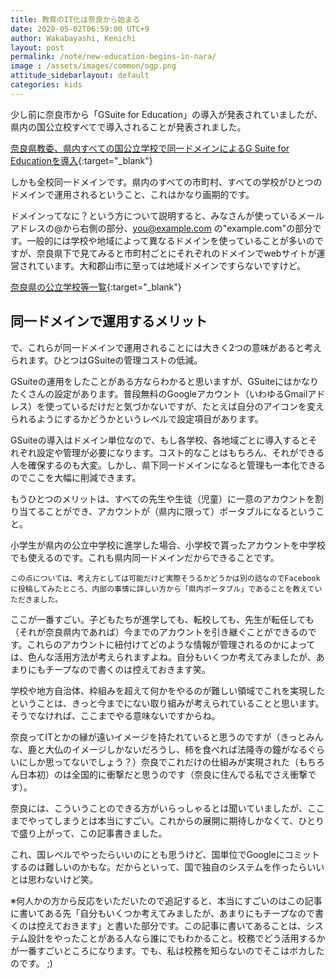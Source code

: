 ```yaml
---
title: 教育のIT化は奈良から始まる
date: 2020-05-02T06:59:00 UTC+9
author: Wakabayashi, Kenichi
layout: post
permalink: /note/new-education-begins-in-nara/
image : /assets/images/common/ogp.png
attitude_sidebarlayout: default
categories: kids
---
```

少し前に奈良市から「GSuite for Education」の導入が発表されていましたが、県内の国公立校すべてで導入されることが発表されました。

[奈良県教委、県内すべての国公立学校で同一ドメインによるG Suite for Educationを導入](https://ict-enews.net/2020/05/01nara-2/){:target="_blank"}

しかも全校同一ドメインです。県内のすべての市町村、すべての学校がひとつのドメインで運用されるということ、これはかなり画期的です。

ドメインってなに？という方について説明すると、みなさんが使っているメールアドレスの@から右側の部分、you@example.com の"example.com"の部分です。一般的には学校や地域によって異なるドメインを使っていることが多いのですが、奈良県下で見てみると市町村ごとにそれぞれのドメインでwebサイトが運営されています。大和郡山市に至っては地域ドメインですらないですけど。

[奈良県の公立学校等一覧](http://www.nps.ed.jp/nara-c/nara_school.html){:target="_blank"}

## 同一ドメインで運用するメリット
で、これらが同一ドメインで運用されることには大きく2つの意味があると考えられます。ひとつはGSuiteの管理コストの低減。

GSuiteの運用をしたことがある方ならわかると思いますが、GSuiteにはかなりたくさんの設定があります。普段無料のGoogleアカウント（いわゆるGmailアドレス）を使っているだけだと気づかないですが、たとえば自分のアイコンを変えられるようにするかどうかというレベルで設定項目があります。

GSuiteの導入はドメイン単位なので、もし各学校、各地域ごとに導入するとそれぞれ設定や管理が必要になります。コスト的なことはもちろん、それができる人を確保するのも大変。しかし、県下同一ドメインになると管理も一本化できるのでここを大幅に削減できます。

もうひとつのメリットは、すべての先生や生徒（児童）に一意のアカウントを割り当てることができ、アカウントが（県内に限って）ポータブルになるということ。

小学生が県内の公立中学校に進学した場合、小学校で貰ったアカウントを中学校でも使えるのです。これも県内同一ドメインだからできることです。

```
この点については、考え方としては可能だけど実際そうるかどうかは別の話なのでFacebookに投稿してみたところ、内部の事情に詳しい方から「県内ポータブル」であることを教えていただきました。
```

ここが一番すごい。子どもたちが進学しても、転校しても、先生が転任しても（それが奈良県内であれば）今までのアカウントを引き継ぐことができるのです。これらのアカウントに紐付けてどのような情報が管理されるのかによっては、色んな活用方法が考えられますよね。自分もいくつか考えてみましたが、あまりにもチープなので書くのは控えておきます笑。

学校や地方自治体、枠組みを超えて何かをやるのが難しい領域でこれを実現したということは、きっと今までにない取り組みが考えられていることと思います。そうでなければ、ここまでやる意味ないですからね。

奈良ってITとかの縁が遠いイメージを持たれていると思うのですが（きっとみんな、鹿と大仏のイメージしかないだろうし、柿を食べれば法隆寺の鐘がなるぐらいにしか思ってないでしょう？）奈良でこれだけの仕組みが実現された（もちろん日本初）のは全国的に衝撃だと思うのです（奈良に住んでる私でさえ衝撃です）。

奈良には、こういうことのできる方がいらっしゃるとは聞いていましたが、ここまでやってしまうとは本当にすごい。これからの展開に期待しかなくて、ひとりで盛り上がって、この記事書きました。

これ、国レベルでやったらいいのにとも思うけど、国単位でGoogleにコミットするのは難しいのかもな。だからといって、国で独自のシステムを作ったらいいとは思わないけど笑。

※何人かの方から反応をいただいたので追記すると、本当にすごいのはこの記事に書いてある先「自分もいくつか考えてみましたが、あまりにもチープなので書くのは控えておきます」と書いた部分です。この記事に書いてあることは、システム設計をやったことがある人なら誰にでもわかること。校務でどう活用するかが一番すごいところになります。でも、私は校務を知らないのでそこはボカしたのです。 ;)
